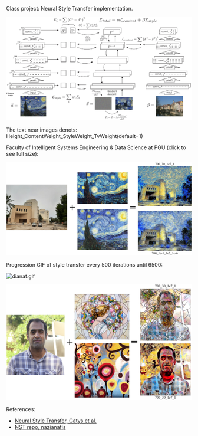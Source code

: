 Class project: Neural Style Transfer implementation.

![model.jpg](https://github.com/salehrayan/Neural_networks_class_and_project/blob/main/Neural%20style%20transfer%20project/Figures/model_11zon.jpg)

The text near images denots: Height_ContentWeight_StyleWeight_TvWeight(default=1)

Faculty of Intelligent Systems Engineering & Data Science at PGU (click to see full size):

![faculty_2.jpg](https://github.com/salehrayan/Neural_networks_class_and_project/blob/main/Neural%20style%20transfer%20project/Figures/faculty_2_11zon.jpg)

Progression GIF of style transfer every 500 iterations until 6500:

![dianat.gif](https://github.com/salehrayan/Neural_networks_class_and_project/blob/main/Neural%20style%20transfer%20project/Figures/New%20Microsoft%20PowerPoint%20Presentation.gif)


![ghimat.jpg](https://github.com/salehrayan/Neural_networks_class_and_project/blob/main/Neural%20style%20transfer%20project/Figures/ghimat_11zon.jpg)


References:
- [Neural Style Transfer, Gatys et al.](http://openaccess.thecvf.com/content_cvpr_2016/html/Gatys_Image_Style_Transfer_CVPR_2016_paper.html)
- [NST repo, nazianafis](https://github.com/nazianafis/Neural-Style-Transfer/tree/main)
